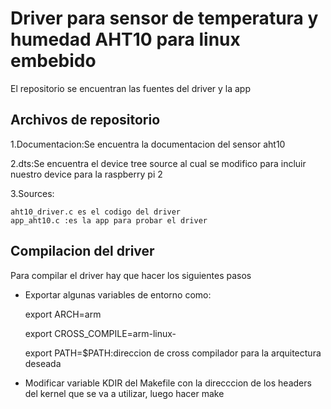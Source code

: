 
# Driver para sensor de temperatura y humedad AHT10 para linux embebido

El repositorio se encuentran las fuentes del driver y la app 

## Archivos de repositorio 
1.Documentacion:Se encuentra la documentacion del sensor aht10

2.dts:Se encuentra el device tree source al cual se modifico para incluir nuestro device para la raspberry pi 2 

3.Sources:

    aht10_driver.c es el codigo del driver
    app_aht10.c :es la app para probar el driver 

## Compilacion del driver 
Para compilar el driver hay que hacer los siguientes pasos 

* Exportar algunas variables de entorno como:


    export ARCH=arm
    
    export CROSS_COMPILE=arm-linux-
    
    export PATH=$PATH:direccion de cross compilador para la arquitectura deseada

* Modificar variable KDIR del Makefile con la direcccion de los headers del kernel que se va a utilizar, luego hacer make 
